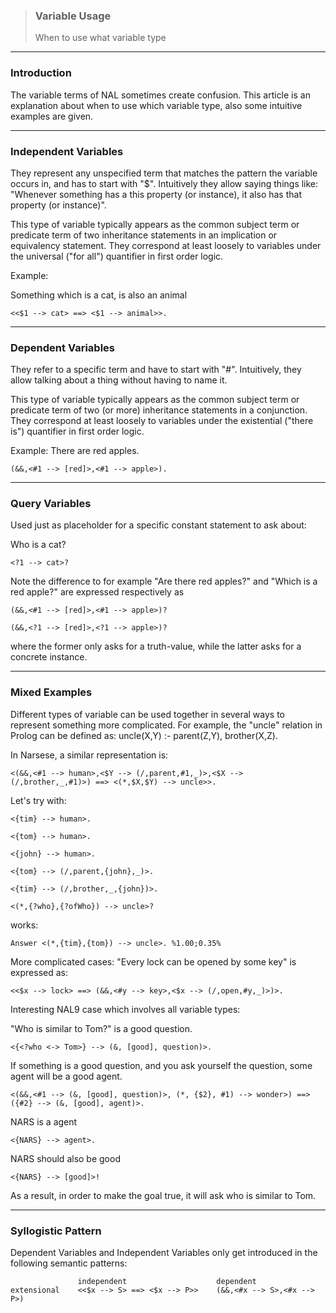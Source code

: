 > ### Variable Usage
> When to use what variable type
***


### Introduction
The variable terms of NAL sometimes create confusion. This article is an explanation about when to use which variable type, also some intuitive examples are given.

***
### Independent Variables
They represent any unspecified term that matches the pattern the variable occurs in, and has to start with "$". Intuitively they allow saying things like: "Whenever something has a this property (or instance), it also has that property (or instance)".

This type of variable typically appears as the common subject term or predicate term of two inheritance statements in an implication or equivalency statement. They correspond at least loosely to variables under the universal ("for all") quantifier in first order logic.

Example:

Something which is a cat, is also an animal

`<<$1 --> cat> ==> <$1 --> animal>>.`
***
### Dependent Variables

They refer to a specific term and have to start with "#". Intuitively, they allow talking about a thing without having to name it.

This type of variable typically appears as the common subject term or predicate term of two (or more) inheritance statements in a conjunction. They correspond at least loosely to variables under the existential ("there is") quantifier in first order logic.

Example: There are red apples.

`(&&,<#1 --> [red]>,<#1 --> apple>).`
***
### Query Variables

Used just as placeholder for a specific constant statement to ask about:

Who is a cat?

`<?1 --> cat>?`

Note the difference to for example "Are there red apples?" and "Which is a red apple?" are expressed respectively as

`(&&,<#1 --> [red]>,<#1 --> apple>)?`

`(&&,<?1 --> [red]>,<?1 --> apple>)?`

where the former only asks for a truth-value, while the latter asks for a concrete instance.

***
### Mixed Examples

Different types of variable can be used together in several ways to represent something more complicated. For example, the "uncle" relation in Prolog can be defined as: uncle(X,Y) :- parent(Z,Y), brother(X,Z).

In Narsese, a similar representation is:

```
<(&&,<#1 --> human>,<$Y --> (/,parent,#1,_)>,<$X --> (/,brother,_,#1)>) ==> <(*,$X,$Y) --> uncle>>.
```

Let's try with:

```
<{tim} --> human>.

<{tom} --> human>.

<{john} --> human>.

<{tom} --> (/,parent,{john},_)>.

<{tim} --> (/,brother,_,{john})>.

<(*,{?who},{?ofWho}) --> uncle>?
```

works:

`Answer <(*,{tim},{tom}) --> uncle>. %1.00;0.35%`

More complicated cases: "Every lock can be opened by some key" is expressed as:

`<<$x --> lock> ==> (&&,<#y --> key>,<$x --> (/,open,#y,_)>)>. `

Interesting NAL9 case which involves all variable types:

"Who is similar to Tom?" is a good question.

`<{<?who <-> Tom>} --> (&, [good], question)>.`

If something is a good question, and you ask yourself the question, some agent will be a good agent.

```
<(&&,<#1 --> (&, [good], question)>, (*, {$2}, #1) --> wonder>) ==> ({#2} --> (&, [good], agent)>.
```

NARS is a agent

`<{NARS} --> agent>.`

NARS should also be good

`<{NARS} --> [good]>!`

As a result, in order to make the goal true, it will ask who is similar to Tom.
***
### Syllogistic Pattern

Dependent Variables and Independent Variables only get introduced in the following semantic patterns:

```
               independent                    dependent
extensional    <<$x --> S> ==> <$x --> P>>    (&&,<#x --> S>,<#x --> P>)

```